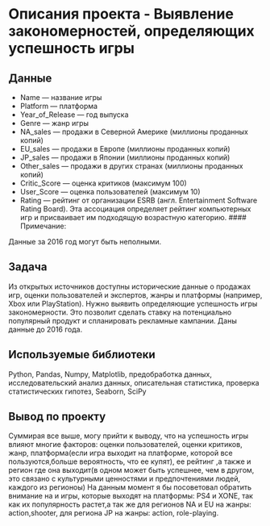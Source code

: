 # Описания проекта - Выявление закономерностей, определяющих успешность игры



## Данные
- Name — название игры
- Platform — платформа
- Year_of_Release — год выпуска
- Genre — жанр игры
- NA_sales — продажи в Северной Америке (миллионы проданных копий)
- EU_sales — продажи в Европе (миллионы проданных копий)
- JP_sales — продажи в Японии (миллионы проданных копий)
- Other_sales — продажи в других странах (миллионы проданных копий)
- Critic_Score — оценка критиков (максимум 100)
- User_Score — оценка пользователей (максимум 10)
- Rating — рейтинг от организации ESRB (англ. Entertainment Software Rating Board). Эта ассоциация определяет рейтинг компьютерных игр и присваивает им подходящую возрастную категорию. #### Примечание:

Данные за 2016 год могут быть неполными.

## Задача

Из открытых источников доступны исторические данные о продажах игр, оценки пользователей и экспертов, жанры и платформы (например, Xbox или PlayStation). Нужно выявить определяющие успешность игры закономерности. Это позволит сделать ставку на потенциально популярный продукт и спланировать рекламные кампании. Даны данные до 2016 года.

## Используемые библиотеки
Python, Pandas, Numpy, Matplotlib, предобработка данных, исследовательский анализ данных, описательная статистика, проверка статистических гипотез, Seaborn, SciPy

## Вывод по проекту

Суммирая все выше, могу прийти к выводу, что на успешность игры влияют многие факторов: оценки пользователей, оценки критиков, жанр, платформа(если игра выходит на платформе, которой все пользуются,больше вероятность, что ее купят), ее рейтинг ,а также и регион где она выходит(в одном может быть успешнее, чем в другом, это связано с культурными ценностями и предпочтениями людей, каждого из регионоы)
На данным момент я бы посоветовал обратить внимание на и игры, которые выходят на платформы: PS4 и XONE, так как их популярность растет,а так же для регионов NA и EU на жанры: action,shooter, для региона JP на жанры: action, role-playing.
